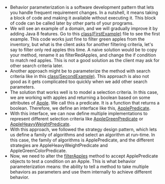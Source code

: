 * Behavior parameterization is a software development pattern that lets you handle frequent requirement changes. In a nutshell, it means taking a block of code and making it available without executing it. This block of code can be called later by other parts of your programs.
* We will see an example of a domain, and we will gradually improve it by adding Java 8 
features. Go to this [class(FirstExample)](FirstExample.java) file to see the first example. 
This code works just fine to filter green apples from the inventory, but what is the client 
asks for another filtering criteria, let's say to filter only red apples this time. A naive
solution would be to copy your method, rename it as filterRedApples, and change the if 
condition to match red apples. This is not a good solution as the client may ask for 
other search criteria later.
* Another approach might be to parameterize the method with search criteria like in
this [class(SecondExample)](SecondExample.java). This approach is also not good
as it gets complicated too quickly when we add other search parameters.
* The solution that works well is to model a selection criteria.
  In this case, we are
working with apples and returning a boolean based on some attributes of 
[Apple](../domain/Apple.java).
  We call this a predicate.
  It is a function that returns
a boolean.
  Therefore, we define an interface like this, [ApplePredicate](ApplePredicate.java).
* With this interface, we can now define multiple implementations to 
represent different selection criteria like [AppleGreenPredicate](AppleGreenPredicate.java)
or [AppleHeavyWeightPredicate](AppleHeavyWeightPredicate.java).
* With this approach, we followed the strategy design pattern, which lets us define
a family of algorithms and select an algorithm at run-time.
  In this case, the family of algorithms is ApplePredicate, 
  and the different strategies are AppleHeavyWeightPredicate and AppleGreenColorPredicate.
* Now, we need to alter the [filterApples](../domain/Apple.java) method to accept ApplePredicate objects to test a 
condition on an Apple. This is what behavior parameterization means: the ability to 
tell a method to take multiple behaviors as parameters and use them internally to
achieve different behavior.